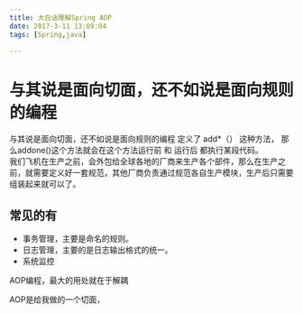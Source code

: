 ```yaml
---
title: 大白话理解Spring AOP
date: 2017-3-11 13:09:04
tags: [Spring,java]

---
```

# 与其说是面向切面，还不如说是面向规则的编程
与其说是面向切面，还不如说是面向规则的编程
定义了 add*（） 这种方法， 那么addone()这个方法就会在这个方法运行前 和 运行后 都执行某段代码。  
我们飞机在生产之前，会外包给全球各地的厂商来生产各个部件，那么在生产之前，就需要定义好一套规范，其他厂商负责通过规范各自生产模块，生产后只需要组装起来就可以了。

 **常见的有**  
---
 - 事务管理，主要是命名的规则。
 - 日志管理，主要的是日志输出格式的统一。
 - 系统监控

AOP编程，最大的用处就在于解耦





AOP是给我做的一个切面，